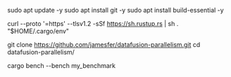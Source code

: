 sudo apt update -y 
sudo apt install git -y
sudo apt install build-essential -y

curl --proto '=https' --tlsv1.2 -sSf https://sh.rustup.rs | sh
. "$HOME/.cargo/env"

git clone https://github.com/jamesfer/datafusion-parallelism.git
cd datafusion-parallelism/

cargo bench --bench my_benchmark
